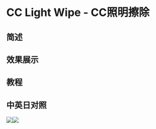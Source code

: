 # CC Light Wipe - CC照明擦除

## 简述

## 效果展示

## 教程

## 中英日对照

![](https://mir.yuelili.com/wp-content/uploads/user/AE/effects/AE-Effects-Transition-CC_Light_Wipe.png)![](https://mir.yuelili.com/wp-content/uploads/user/AE/effects/AE-Effects-Transition-CC_Light_Wipe_cn.png)
